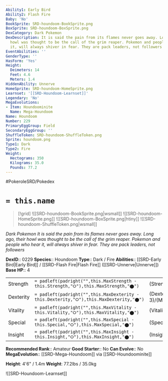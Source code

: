 ```yaml
---
Ability1: Early Bird
Ability2: Flash Fire
Baby: 'No'
BookSprite: SRD-houndoom-BookSprite.png
BoxSprite: SRD-houndoom-BoxSprite.png
DexCategory: Dark Pokemon
DexDescription: It is said the pain from its flames never goes away. Long ago, their
  howl was thought to be the call of the grim reaper. Pokemon and people who hear
  it, will always shiver in fear. They are pack leaders, not followers
EventAbilities: ''
GenderType: ''
HasForm: 'Yes'
Height:
  Deimeters: 14
  Feet: 4.6
  Meters: 1.4
HiddenAbility: Unnerve
HomeSprite: SRD-houndoom-HomeSprite.png
Learnset: '[[SRD-Houndoom-Learnset]]'
Legendary: 'No'
MegaEvolutions:
- Item: Houndoominite
  Name: Mega-Houndoom
Name: Houndoom
Number: 229
PrimaryEggGroup: Field
SecondaryEggGroup: ''
ShuffleToken: SRD-houndoom-ShuffleToken.png
Sprite: houndoom.png
Type1: Dark
Type2: Fire
Weight:
  Hectograms: 350
  Kilograms: 35.0
  Pounds: 77.2
---
```


#PokeroleSRD/Pokedex

# `= this.name`

> [!grid]
> ![[SRD-houndoom-BookSprite.png|wsmall]]
> ![[SRD-houndoom-HomeSprite.png]]
> ![[SRD-houndoom-BoxSprite.png|htiny]]
> ![[SRD-houndoom-ShuffleToken.png|wsmall]]


*Dark Pokemon*
*It is said the pain from its flames never goes away. Long ago, their howl was thought to be the call of the grim reaper. Pokemon and people who hear it, will always shiver in fear. They are pack leaders, not followers*

**DexID**:: 0229
**Species**:: Houndoom
**Type**:: Dark / Fire
**Abilities**:: [[SRD-Early Bird|Early Bird]] / [[SRD-Flash Fire|Flash Fire]] ([[SRD-Unnerve|Unnerve]])
**Base HP**:: 4

|           |                                                                                        |                                          |
| --------- | -------------------------------------------------------------------------------------- | ---------------------------------------- |
| Strength  | `= padleft(padright("",this.MaxStrength - this.Strength,"⭘"),this.MaxStrength,"⬤")`    | (Strength::2)/(MaxStrength::5)   |
| Dexterity | `= padleft(padright("",this.MaxDexterity - this.Dexterity,"⭘"),this.MaxDexterity,"⬤")` | (Dexterity:: 3)/(MaxDexterity::6) |
| Vitality  | `= padleft(padright("",this.MaxVitality - this.Vitality,"⭘"),this.MaxVitality,"⬤")`    | (Vitality::2)/(MaxVitality::4)   |
| Special   | `= padleft(padright("",this.MaxSpecial - this.Special,"⭘"),this.MaxSpecial,"⬤")`       | (Special::3)/(MaxSpecial::6)     |
| Insight   | `= padleft(padright("",this.MaxInsight - this.Insight,"⭘"),this.MaxInsight,"⬤")`       | (Insight::2)/(MaxInsight::5)     |


**Recommended Rank**:: Amateur
**Good Starter**:: No
**Can Evolve**:: No
**MegaEvolution**:: [[SRD-Mega-Houndoom]]
via [[SRD-Houndoominite]]

**Height**: 4'6" / 1.4m
**Weight**: 77.2lbs / 35.0kg

![[SRD-Houndoom-Learnset]]